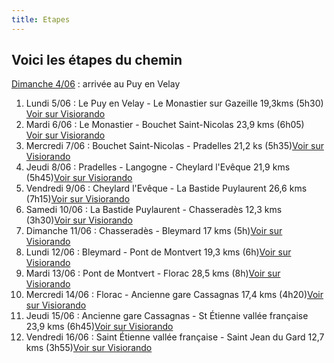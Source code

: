 ```yaml
---
title: Etapes
---
```

## Voici les étapes du chemin

<u>Dimanche 4/06</u> : arrivée au Puy en Velay
 
1. Lundi 5/06 : Le Puy en Velay - Le Monastier sur Gazeille 19,3kms (5h30)<br> [Voir sur Visiorando](https://www.visorando.com/randonnee-le-puy-en-velay-monastier-sur-gazeille/)
2. Mardi 6/06 : Le Monastier -  Bouchet Saint-Nicolas 23,9 kms (6h05)<br>[Voir sur Visiorando](https://www.visorando.com/randonnee-monastier-sur-gazeille-le-bouchet-saint-/)
3. Mercredi 7/06 : Bouchet Saint-Nicolas - Pradelles 21,2 ks (5h35)[Voir sur Visiorando](https://www.visorando.com/randonnee-le-bouchet-saint-nicolas-pradelles/)
4. Jeudi 8/06 :  Pradelles - Langogne - Cheylard l'Evêque 21,9 kms (5h45)[Voir sur Visiorando](https://www.visorando.com/randonnee-pradelles-cheylard-l-eveque/)
5. Vendredi 9/06 : Cheylard l'Evêque - La Bastide Puylaurent 26,6 kms (7h15)[Voir sur Visiorando]()
6. Samedi 10/06 : La Bastide Puylaurent - Chasseradès 12,3 kms (3h30)[Voir sur Visiorando]()
7. Dimanche 11/06 : Chasseradès - Bleymard 17 kms (5h)[Voir sur Visiorando](https://www.visorando.com/randonnee-chasserades-le-bleymard/)
8. Lundi 12/06 : Bleymard - Pont de Montvert 19,3 kms (6h)[Voir sur Visiorando](https://www.visorando.com/randonnee-le-bleymard-pont-de-montvert/)
9. Mardi 13/06 : Pont de Montvert - Florac 28,5 kms (8h)[Voir sur Visiorando](https://www.visorando.com/randonnee-pont-de-montvert-florac/)
10. Mercredi 14/06 : Florac - Ancienne gare Cassagnas 17,4 kms (4h20)[Voir sur Visiorando](https://www.visorando.com/randonnee-florac-cassagnas/)
11. Jeudi 15/06 : Ancienne gare Cassagnas - St Étienne vallée française 23,9 kms (6h45)[Voir sur Visiorando](https://www.visorando.com/randonnee-cassagnas-saint-etienne-vallee-francaise/)
12. Vendredi 16/06 : Saint Étienne vallée française  - Saint Jean du Gard 12,7 kms (3h55)[Voir sur Visiorando]()
